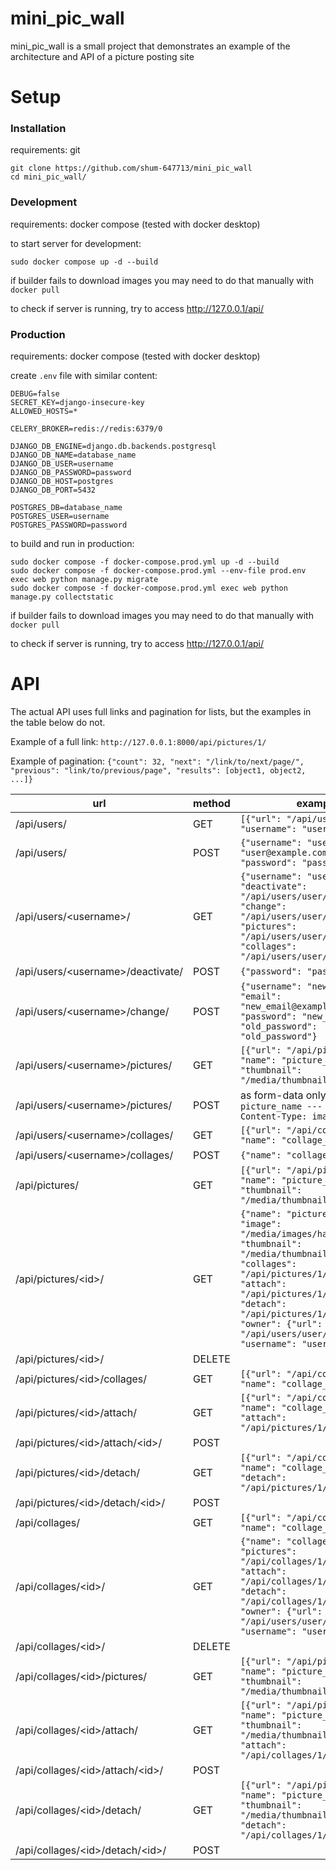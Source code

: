 # mini_pic_wall

mini_pic_wall is a small project that demonstrates an example of the architecture and API of a picture posting site

# Setup

### Installation

requirements: git

```
git clone https://github.com/shum-647713/mini_pic_wall
cd mini_pic_wall/
```

### Development

requirements: docker compose (tested with docker desktop)

to start server for development:
```
sudo docker compose up -d --build
```
if builder fails to download images you may need to do that manually with `docker pull`

to check if server is running, try to access http://127.0.0.1/api/

### Production

requirements: docker compose (tested with docker desktop)

create `.env` file with similar content:
```
DEBUG=false
SECRET_KEY=django-insecure-key
ALLOWED_HOSTS=*

CELERY_BROKER=redis://redis:6379/0

DJANGO_DB_ENGINE=django.db.backends.postgresql
DJANGO_DB_NAME=database_name
DJANGO_DB_USER=username
DJANGO_DB_PASSWORD=password
DJANGO_DB_HOST=postgres
DJANGO_DB_PORT=5432

POSTGRES_DB=database_name
POSTGRES_USER=username
POSTGRES_PASSWORD=password
```

to build and run in production:
```
sudo docker compose -f docker-compose.prod.yml up -d --build
sudo docker compose -f docker-compose.prod.yml --env-file prod.env exec web python manage.py migrate
sudo docker compose -f docker-compose.prod.yml exec web python manage.py collectstatic
```
if builder fails to download images you may need to do that manually with `docker pull`

to check if server is running, try to access http://127.0.0.1/api/

# API

The actual API uses full links and pagination for lists, but the examples in the table below do not.

Example of a full link: `http://127.0.0.1:8000/api/pictures/1/`

Example of pagination: `{"count": 32, "next": "/link/to/next/page/", "previous": "link/to/previous/page", "results": [object1, object2, ...]}`

| url                                 | method | example                                                                                                                                                                                                                                                                               |
| ----------------------------------- | ------ | ------------------------------------------------------------------------------------------------------------------------------------------------------------------------------------------------------------------------------------------------------------------------------------- |
| /api/users/                         | GET    | `[{"url": "/api/users/user/", "username": "user"}]`                                                                                                                                                                                                                                   |
| /api/users/                         | POST   | `{"username": "user", "email": "user@example.com", "password": "password"}`                                                                                                                                                                                                           |
| /api/users/\<username\>/            | GET    | `{"username": "user", "deactivate": "/api/users/user/deactivate/", "change": "/api/users/user/change/", "pictures": "/api/users/user/pictures/", "collages": "/api/users/user/collages/"}`                                                                                            |
| /api/users/\<username\>/deactivate/ | POST   | `{"password": "password"}`                                                                                                                                                                                                                                                            |
| /api/users/\<username\>/change/     | POST   | `{"username": "new_name", "email": "new_email@example.com", "password": "new_password", "old_password": "old_password"}`                                                                                                                                                              |
| /api/users/\<username\>/pictures/   | GET    | `[{"url": "/api/pictures/1/", "name": "picture_name", "thumbnail": "/media/thumbnails/hash.png"}]`                                                                                                                                                                                    |
| /api/users/\<username\>/pictures/   | POST   | as form-data only: `name: picture_name --- image: Content-Type: image/png`                                                                                                                                                                                                            |
| /api/users/\<username\>/collages/   | GET    | `[{"url": "/api/collages/1/", "name": "collage_name"}]`                                                                                                                                                                                                                               |
| /api/users/\<username\>/collages/   | POST   | `{"name": "collage_name"}`                                                                                                                                                                                                                                                            |
| /api/pictures/                      | GET    | `[{"url": "/api/pictures/1/", "name": "picture_name", "thumbnail": "/media/thumbnails/hash.png"}]`                                                                                                                                                                                    |
| /api/pictures/\<id\>/               | GET    | `{"name": "picture_name", "image": "/media/images/hash.png", "thumbnail": "/media/thumbnails/hash.png", "collages": "/api/pictures/1/collages/", "attach": "/api/pictures/1/attach/", "detach": "/api/pictures/1/detach/", "owner": {"url": "/api/users/user/", "username": "user"}}` |
| /api/pictures/\<id\>/               | DELETE |                                                                                                                                                                                                                                                                                       |
| /api/pictures/\<id\>/collages/      | GET    | `[{"url": "/api/collages/1/", "name": "collage_name"}]`                                                                                                                                                                                                                               |
| /api/pictures/\<id\>/attach/        | GET    | `[{"url": "/api/collages/1/", "name": "collage_name", "attach": "/api/pictures/1/attach/1/"}]`                                                                                                                                                                                        |
| /api/pictures/\<id\>/attach/\<id\>/ | POST   |                                                                                                                                                                                                                                                                                       |
| /api/pictures/\<id\>/detach/        | GET    | `[{"url": "/api/collages/1/", "name": "collage_name", "detach": "/api/pictures/1/detach/1/"}]`                                                                                                                                                                                        |
| /api/pictures/\<id\>/detach/\<id\>/ | POST   |                                                                                                                                                                                                                                                                                       |
| /api/collages/                      | GET    | `[{"url": "/api/collages/1/", "name": "collage_name"}]`                                                                                                                                                                                                                               |
| /api/collages/\<id\>/               | GET    | `{"name": "collage_name", "pictures": "/api/collages/1/pictures/", "attach": "/api/collages/1/attach/", "detach": "/api/collages/1/detach/", "owner": {"url": "/api/users/user/", "username": "user"}}`                                                                               |
| /api/collages/\<id\>/               | DELETE |                                                                                                                                                                                                                                                                                       |
| /api/collages/\<id\>/pictures/      | GET    | `[{"url": "/api/pictures/1/", "name": "picture_name", "thumbnail": "/media/thumbnails/hash.png"}]`                                                                                                                                                                                    |
| /api/collages/\<id\>/attach/        | GET    | `[{"url": "/api/pictures/1/", "name": "picture_name", "thumbnail": "/media/thumbnails/hash.png", "attach": "/api/collages/1/attach/1/"}]`                                                                                                                                             |
| /api/collages/\<id\>/attach/\<id\>/ | POST   |                                                                                                                                                                                                                                                                                       |
| /api/collages/\<id\>/detach/        | GET    | `[{"url": "/api/pictures/1/", "name": "picture_name", "thumbnail": "/media/thumbnails/hash.png", "detach": "/api/collages/1/detach/1/"}]`                                                                                                                                             |
| /api/collages/\<id\>/detach/\<id\>/ | POST   |                                                                                                                                                                                                                                                                                       |
